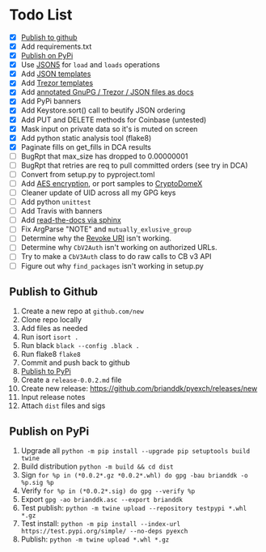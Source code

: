 # Todo List

- [x] [Publish to github][j]
- [x] Add requirements.txt
- [x] [Publish on PyPi][c]
- [x] Use [JSON5][b] for `load` and `loads` operations
- [x] Add [JSON templates][g]
- [x] Add [Trezor templates][f]
- [x] Add [annotated GnuPG / Trezor / JSON files as docs][e]
- [x] Add PyPi banners
- [x] Add Keystore.sort() call to beutify JSON ordering
- [x] Add PUT and DELETE methods for Coinbase (untested)
- [x] Mask input on private data so it's is muted on screen
- [x] Add python static analysis tool (flake8)
- [x] Paginate fills on get_fills in DCA results
- [ ] BugRpt that max_size has dropped to 0.00000001
- [ ] BugRpt that retries are req to pull committed orders (see try in DCA)
- [ ] Convert from setup.py to pyproject.toml
- [ ] Add [AES encryption][h], or port samples to [CryptoDomeX][i]
- [ ] Cleaner update of UID across all my GPG keys
- [ ] Add python `unittest`
- [ ] Add Travis with banners
- [ ] Add [read-the-docs via sphinx][k]
- [ ] Fix ArgParse "NOTE" and `mutually_exlusive_group`
- [ ] Determine why the [Revoke URI][d] isn't working.
- [ ] Determine why `CbV2Auth` isn't working on authorized URLs.
- [ ] Try to make a `CbV3Auth` class to do raw calls to CB v3 API
- [ ] Figure out why `find_packages` isn't working in setup.py

## Publish to Github

1. Create a new repo at `github.com/new`
2. Clone repo locally
3. Add files as needed
3. Run isort `isort .`
4. Run black `black --config .black .`
5. Run flake8 `flake8`
4. Commit and push back to github
10. [Publish to PyPi][l]
10. Create a `release-0.0.2.md` file
10. Create new release: https://github.com/brianddk/pyexch/releases/new
11. Input release notes
12. Attach `dist` files and sigs

## Publish on PyPi

1. Upgrade all `python -m pip install --upgrade pip setuptools build twine`
6. Build distribution `python -m build && cd dist`
7. Sign `for %p in (*0.0.2*.gz *0.0.2*.whl) do gpg -bau brianddk -o %p.sig %p`
8. Verify `for %p in (*0.0.2*.sig) do gpg --verify %p`
9. Export `gpg -ao brianddk.asc --export brianddk`
10. Test publish: `python -m twine upload --repository testpypi *.whl *.gz`
11. Test install: `python -m pip install --index-url https://test.pypi.org/simple/ --no-deps pyexch`
12. Publish: `python -m twine upload *.whl *.gz`

<!-- Links -->

[a]: https://docs.python.org/3.12/library/collections.html#collections.OrderedDict (OrderedDict)
[b]: https://github.com/Kijewski/pyjson5 (JSON5)
[c]: https://packaging.python.org/en/latest/tutorials/packaging-projects/ (PyPi)
[d]: https://forums.coinbasecloud.dev/t/did-oauth2-revoke-uri-stop-doing-work/7394 (Revoke URI)
[e]: templates
[f]: templates/trezor_ks.json5
[g]: templates/json_ks.json5
[h]: https://stackoverflow.com/a/21928790/4634229 (AES encryption)
[i]: https://stackoverflow.com/a/48175912/4634229 (CryptoDomeX)
[j]: #publish-to-github
[k]: https://docs.readthedocs.io/en/stable/tutorial/index.html (RTD Tutorial)
[l]: #publish-to-pypi
[m]: 
[n]: 
[o]: 
[p]: 
[q]: 
[r]: 
[s]: 
[t]: 
[u]: 
[v]: 
[w]: 
[x]: 
[y]: 
[z]: 
[0]: 
[1]: 
[2]: 
[3]: 
[4]: 
[5]: 
[6]: 
[7]: 
[8]: 
[9]: 

